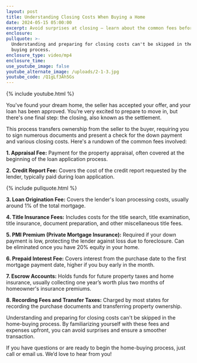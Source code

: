 ```yaml
---
layout: post
title: Understanding Closing Costs When Buying a Home
date: 2024-05-15 05:00:00
excerpt: Avoid surprises at closing – learn about the common fees beforehand.
enclosure:
pullquote: >-
  Understanding and preparing for closing costs can't be skipped in the home
  buying process. 
enclosure_type: video/mp4
enclosure_time:
use_youtube_image: false
youtube_alternate_image: /uploads/2-1-3.jpg
youtube_code: /Q1gLf3Ah5Gs
---
```

{% include youtube.html %}

You've found your dream home, the seller has accepted your offer, and your loan has been approved. You’re very excited to prepare to move in, but there's one final step: the closing, also known as the settlement.

This process transfers ownership from the seller to the buyer, requiring you to sign numerous documents and present a check for the down payment and various closing costs. Here's a rundown of the common fees involved:

**1\. Appraisal Fee:** Payment for the property appraisal, often covered at the beginning of the loan application process.

**2\. Credit Report Fee:** Covers the cost of the credit report requested by the lender, typically paid during loan application.

{% include pullquote.html %}

**3\. Loan Origination Fee:** Covers the lender's loan processing costs, usually around 1% of the total mortgage.

**4\. Title Insurance Fees:** Includes costs for the title search, title examination, title insurance, document preparation, and other miscellaneous title fees.

**5\. PMI Premium (Private Mortgage Insurance):** Required if your down payment is low, protecting the lender against loss due to foreclosure. Can be eliminated once you have 20% equity in your home.

**6\. Prepaid Interest Fee:** Covers interest from the purchase date to the first mortgage payment date, higher if you buy early in the month.

**7\. Escrow Accounts:** Holds funds for future property taxes and home insurance, usually collecting one year’s worth plus two months of homeowner's insurance premiums.

**8\. Recording Fees and Transfer Taxes:** Charged by most states for recording the purchase documents and transferring property ownership.

Understanding and preparing for closing costs can't be skipped in the home-buying process. By familiarizing yourself with these fees and expenses upfront, you can avoid surprises and ensure a smoother transaction.

If you have questions or are ready to begin the home-buying process, just call or email us. We’d love to hear from you!